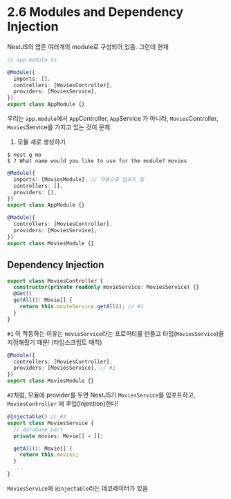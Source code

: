 # 2.6 Modules and Dependency Injection

NestJS의 앱은 여러개의 module로 구성되어 있음. 그런데 현재

```ts
// app.module.ts

@Module({
  imports: [],
  controllers: [MoviesController],
  providers: [MoviesService],
})
export class AppModule {}
```

우리는 `app.module`에서 `App`Controller, `App`Service 가 아니라, `Movies`Controller, `Movies`Service를 가지고 있는 것이 문제.

1. 모듈 새로 생성하기

```
$ nest g mo
$ ? What name would you like to use for the module? movies
```

```ts
@Module({
  imports: [MoviesModule], // 자동으로 임포트 됨
  controllers: [],
  providers: [],
})
export class AppModule {}
```

```ts
@Module({
  controllers: [MoviesController],
  providers: [MoviesService],
})
export class MoviesModule {}
```

## Dependency Injection

```ts
export class MoviesController {
  constructor(private readonly movieService: MoviesService) {}
  @Get()
  getAll(): Movie[] {
    return this.movieService.getAll(); // #1
  }
}
```

`#1` 이 작동하는 이유는 `movieService`라는 프로퍼티를 만들고 타입(`MoviesService`)을 지정해줬기 때문! (타입스크립트 매직)

```ts
@Module({
  controllers: [MoviesController],
  providers: [MoviesService], // #2
})
export class MoviesModule {}
```

`#2`처럼, 모듈에 provider를 두면 NestJS가 `MoviesService`를 임포트하고, `MoviesController` 에 주입(Injection)한다!

```ts
@Injectable() // #3
export class MoviesService {
  // database part
  private movies: Movie[] = [];

  getAll(): Movie[] {
    return this.movies;
  }
  ...
}
```

`MoviesService`에 `@injectable`라는 데코레이터가 있음
